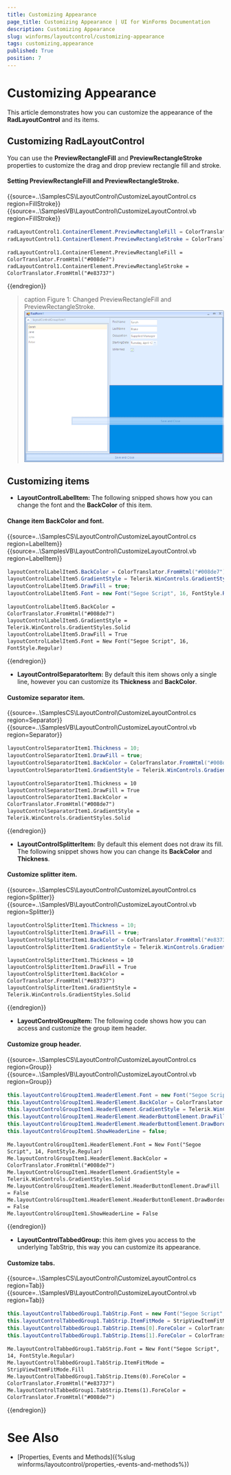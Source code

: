 ```yaml
---
title: Customizing Appearance
page_title: Customizing Appearance | UI for WinForms Documentation
description: Customizing Appearance
slug: winforms/layoutcontrol/customizing-appearance
tags: customizing,appearance
published: True
position: 7
---
```


# Customizing Appearance



This article demonstrates how you can customize the appearance of the __RadLayoutControl__ and its items.
      

## Customizing RadLayoutControl

You can use the __PreviewRectangleFill__ and __PreviewRectangleStroke__  properties to customize the drag and drop preview rectangle fill and stroke.

#### Setting PreviewRectangleFill and PreviewRectangleStroke.

{{source=..\SamplesCS\LayoutControl\CustomizeLayoutControl.cs region=FillStroke}} 
{{source=..\SamplesVB\LayoutControl\CustomizeLayoutControl.vb region=FillStroke}} 

````C#
radLayoutControl1.ContainerElement.PreviewRectangleFill = ColorTranslator.FromHtml("#008de7");
radLayoutControl1.ContainerElement.PreviewRectangleStroke = ColorTranslator.FromHtml("#e83737");

````
````VB.NET
radLayoutControl1.ContainerElement.PreviewRectangleFill = ColorTranslator.FromHtml("#008de7")
radLayoutControl1.ContainerElement.PreviewRectangleStroke = ColorTranslator.FromHtml("#e83737")

````

{{endregion}} 

>caption Figure 1: Changed PreviewRectangleFill and PreviewRectangleStroke.<br>![layoutcontrol-customize-appearance 001](images/layoutcontrol-customize-appearance001.png)

## Customizing items

* __LayoutControlLabelItem:__ The following snipped shows how you can change the font and the __BackColor__ of this item.

#### Change item BackColor and font.

{{source=..\SamplesCS\LayoutControl\CustomizeLayoutControl.cs region=LabelItem}} 
{{source=..\SamplesVB\LayoutControl\CustomizeLayoutControl.vb region=LabelItem}} 

````C#
layoutControlLabelItem5.BackColor = ColorTranslator.FromHtml("#008de7");
layoutControlLabelItem5.GradientStyle = Telerik.WinControls.GradientStyles.Solid;
layoutControlLabelItem5.DrawFill = true;
layoutControlLabelItem5.Font = new Font("Segoe Script", 16, FontStyle.Regular);

````
````VB.NET
layoutControlLabelItem5.BackColor = ColorTranslator.FromHtml("#008de7")
layoutControlLabelItem5.GradientStyle = Telerik.WinControls.GradientStyles.Solid
layoutControlLabelItem5.DrawFill = True
layoutControlLabelItem5.Font = New Font("Segoe Script", 16, FontStyle.Regular)

````

{{endregion}} 

* __LayoutControlSeparatorItem:__ By default this item shows only a single line, however you can customize its __Thickness__ and __BackColor__.

#### Customize separator item.

{{source=..\SamplesCS\LayoutControl\CustomizeLayoutControl.cs region=Separator}} 
{{source=..\SamplesVB\LayoutControl\CustomizeLayoutControl.vb region=Separator}} 

````C#
layoutControlSeparatorItem1.Thickness = 10;
layoutControlSeparatorItem1.DrawFill = true;
layoutControlSeparatorItem1.BackColor = ColorTranslator.FromHtml("#008de7");
layoutControlSeparatorItem1.GradientStyle = Telerik.WinControls.GradientStyles.Solid;

````
````VB.NET
layoutControlSeparatorItem1.Thickness = 10
layoutControlSeparatorItem1.DrawFill = True
layoutControlSeparatorItem1.BackColor = ColorTranslator.FromHtml("#008de7")
layoutControlSeparatorItem1.GradientStyle = Telerik.WinControls.GradientStyles.Solid

````

{{endregion}} 

* __LayoutControlSplitterItem:__ By default this element does not draw its fill. The following snippet shows how you can change its __BackColor__ and __Thickness__.

#### Customize splitter item.

{{source=..\SamplesCS\LayoutControl\CustomizeLayoutControl.cs region=Splitter}} 
{{source=..\SamplesVB\LayoutControl\CustomizeLayoutControl.vb region=Splitter}} 

````C#
layoutControlSplitterItem1.Thickness = 10;
layoutControlSplitterItem1.DrawFill = true;
layoutControlSplitterItem1.BackColor = ColorTranslator.FromHtml("#e83737");
layoutControlSplitterItem1.GradientStyle = Telerik.WinControls.GradientStyles.Solid;

````
````VB.NET
layoutControlSplitterItem1.Thickness = 10
layoutControlSplitterItem1.DrawFill = True
layoutControlSplitterItem1.BackColor = ColorTranslator.FromHtml("#e83737")
layoutControlSplitterItem1.GradientStyle = Telerik.WinControls.GradientStyles.Solid

````

{{endregion}} 

* __LayoutControlGroupItem:__ The following code shows how you can access and customize the group item header.

#### Customize group header.

{{source=..\SamplesCS\LayoutControl\CustomizeLayoutControl.cs region=Group}} 
{{source=..\SamplesVB\LayoutControl\CustomizeLayoutControl.vb region=Group}} 

````C#
this.layoutControlGroupItem1.HeaderElement.Font = new Font("Segoe Script", 14, FontStyle.Regular);
this.layoutControlGroupItem1.HeaderElement.BackColor = ColorTranslator.FromHtml("#008de7");
this.layoutControlGroupItem1.HeaderElement.GradientStyle = Telerik.WinControls.GradientStyles.Solid;
this.layoutControlGroupItem1.HeaderElement.HeaderButtonElement.DrawFill = false;
this.layoutControlGroupItem1.HeaderElement.HeaderButtonElement.DrawBorder = false;
this.layoutControlGroupItem1.ShowHeaderLine = false;

````
````VB.NET
Me.layoutControlGroupItem1.HeaderElement.Font = New Font("Segoe Script", 14, FontStyle.Regular)
Me.layoutControlGroupItem1.HeaderElement.BackColor = ColorTranslator.FromHtml("#008de7")
Me.layoutControlGroupItem1.HeaderElement.GradientStyle = Telerik.WinControls.GradientStyles.Solid
Me.layoutControlGroupItem1.HeaderElement.HeaderButtonElement.DrawFill = False
Me.layoutControlGroupItem1.HeaderElement.HeaderButtonElement.DrawBorder = False
Me.layoutControlGroupItem1.ShowHeaderLine = False

````

{{endregion}} 

* __LayoutControlTabbedGroup:__ this item gives you access to the underlying TabStrip, this way you can customize its appearance.

#### Customize tabs.

{{source=..\SamplesCS\LayoutControl\CustomizeLayoutControl.cs region=Tab}} 
{{source=..\SamplesVB\LayoutControl\CustomizeLayoutControl.vb region=Tab}} 

````C#
this.layoutControlTabbedGroup1.TabStrip.Font = new Font("Segoe Script", 14, FontStyle.Regular);
this.layoutControlTabbedGroup1.TabStrip.ItemFitMode = StripViewItemFitMode.Fill;
this.layoutControlTabbedGroup1.TabStrip.Items[0].ForeColor = ColorTranslator.FromHtml("#e83737");
this.layoutControlTabbedGroup1.TabStrip.Items[1].ForeColor = ColorTranslator.FromHtml("#008de7");

````
````VB.NET
Me.layoutControlTabbedGroup1.TabStrip.Font = New Font("Segoe Script", 14, FontStyle.Regular)
Me.layoutControlTabbedGroup1.TabStrip.ItemFitMode = StripViewItemFitMode.Fill
Me.layoutControlTabbedGroup1.TabStrip.Items(0).ForeColor = ColorTranslator.FromHtml("#e83737")
Me.layoutControlTabbedGroup1.TabStrip.Items(1).ForeColor = ColorTranslator.FromHtml("#008de7")

````

{{endregion}} 

# See Also

 * [Properties, Events and Methods]({%slug winforms/layoutcontrol/properties,-events-and-methods%})
